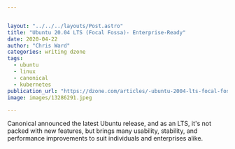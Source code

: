 ```yaml
---


layout: "../../../layouts/Post.astro"
title: "Ubuntu 20.04 LTS (Focal Fossa)- Enterprise-Ready"
date: 2020-04-22
author: "Chris Ward"
categories: writing dzone
tags: 
  - ubuntu
  - linux
  - canonical
  - kubernetes
publication_url: "https://dzone.com/articles/-ubuntu-2004-lts-focal-fossa-enterprise-ready"
image: images/13286291.jpeg

---
```

Canonical announced the latest Ubuntu release, and as an LTS, it's not packed with new features, but brings many usability, stability, and performance improvements to suit individuals and enterprises alike.

